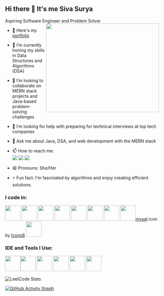 ## Hi there 👋 It's me Siva Surya
Aspiring Software Engineer and Problem Solver
<img align="right" width="370" height="290" src="https://user-images.githubusercontent.com/74038190/221352975-94759904-aa4c-4032-a8ab-b546efb9c478.gif">

- 🔭 Here's my [portfolio](https://sivasurya0907.github.io/PortFolio/)
- 🌱 I’m currently honing my skills in Data Structures and Algorithms (DSA)
- 👯 I’m looking to collaborate on MERN stack projects and Java-based problem-solving challenges
- 🤔 I’m looking for help with preparing for technical interviews at top tech companies
- 💬 Ask me about Java, DSA, and web development with the MERN stack
- 📫 How to reach me:
  <br /> [<img src="https://img.shields.io/badge/LinkedIn-0077B5?style=for-the-badge&logo=linkedin&logoColor=white" />](https://www.linkedin.com/in/siva-surya-b-a7254924a/) [<img src="https://img.shields.io/badge/GitHub-181717?style=for-the-badge&logo=github&logoColor=white" />](https://github.com/sivasurya0907)
[<img src="https://img.shields.io/badge/Email-D14836?style=for-the-badge&logo=gmail&logoColor=white" />](mailto:itssuryaofficial17@gmail.com)

- 😄 Pronouns: She/Her
- ⚡ Fun fact: I'm fascinated by algorithms and enjoy creating efficient solutions.

### I code in:
<img height="50" width="50" src="https://img.icons8.com/color/48/000000/java-coffee-cup-logo.png" /> <img height="50" width="50" src="https://img.icons8.com/color/48/000000/javascript.png" /> <img height="50" width="50" src="https://img.icons8.com/color/48/000000/react-native.png"/> <img height="50" width="50" src="https://img.icons8.com/color/48/000000/nodejs.png"/> <img height="50" width="50" src="https://img.icons8.com/color/48/000000/mongodb.png"/> <img height="50" width="50" src="https://img.icons8.com/color/48/000000/html-5.png" /> <img height="50" width="50" src="https://img.icons8.com/color/48/000000/css3.png" /> <img height="50" width="50" src="https://img.icons8.com/color/48/000000/c-plus-plus-logo.png"/><a target="_blank" href="https://icons8.com/icon/UFXRpPFebwa2/mysql-logo">mysql</a> icon by <a target="_blank" href="https://icons8.com">Icons8</a> <img height="50" width="50" src="https://img.icons8.com/color/48/000000/sql.png"/>

### IDE and Tools I Use:
<img height="50" width="50" src="https://img.icons8.com/color/48/000000/visual-studio-code-2019.png"/><img height="50" width="50" src="https://img.icons8.com/color/50/000000/git.png"/> <img height="50" width="50" src="https://img.icons8.com/color/48/000000/nodejs.png"/> <img height="50" width="50" src="https://img.icons8.com/color/48/000000/mongodb.png"/> <img height="50" width="50" src="https://img.icons8.com/color/48/000000/react-native.png"/> <img height="50" width="50" src="https://img.icons8.com/ios/50/000000/ethereum.png"/>


![LeetCode Stats](https://leetcard.jacoblin.cool/Siva-Surya?theme=dark&font=Exo%202&ext=heatmap)

[![GitHub Activity Graph](https://github-readme-activity-graph.vercel.app/graph?username=sivasurya0907&bg_color=000000&color=f0d528&line=14d220&point=44d228&area=true&hide_border=true)](https://github.com/ashutosh00710/github-readme-activity-graph)
